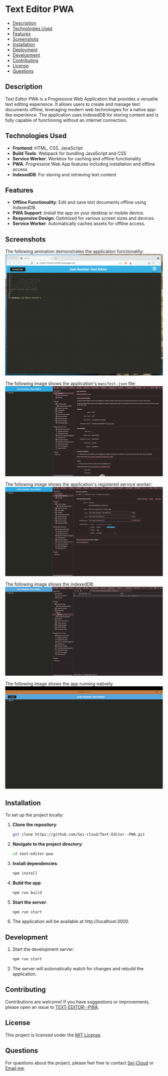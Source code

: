 # Text Editor PWA

- [Description](#description)
- [Technologies Used](#technologies-used)
- [Features](#features)
- [Screenshots](#screenshots)
- [Installation](#installation)
- [Deployment](#deployment)
- [Development](#development)
- [Contributing](#contributing)
- [License](#license)
- [Questions](#questions)

## Description

Text Editor PWA is a Progressive Web Application that provides a versatile text editing experience. It allows users to create and manage text documents offline, leveraging modern web technologies for a native app-like experience. The application uses IndexedDB for storing content and is fully capable of functioning without an internet connection.

## Technologies Used

- **Frontend**: HTML, CSS, JavaScript
- **Build Tools**: Webpack for bundling JavaScript and CSS
- **Service Worker**: Workbox for caching and offline functionality
- **PWA**: Progressive Web App features including installation and offline access
- **IndexedDB**: For storing and retrieving text content

## Features

- **Offline Functionality**: Edit and save text documents offline using IndexedDB.
- **PWA Support**: Install the app on your desktop or mobile device.
- **Responsive Design**: Optimized for various screen sizes and devices.
- **Service Worker**: Automatically caches assets for offline access.

## Screenshots
The following animation demonstrates the application functionality:
![Demonstration of the finished Module 19 Challenge being used in the browser and then installed.](./Assets/00-demo.gif)

The following image shows the application's `manifest.json` file:
![Manifest](./Assets/Manifest.png)

The following image shows the application's registered service worker:
![Service-Worker](./Assets/ServiceWorkers.png)

The following image shows the indexedDB:
![IndexedDb](./Assets/IndexedDb.png)

The following image shows the app running natively:
![NativeApp](./Assets/App.png)

## Installation

To set up the project locally:

1. **Clone the repository**:
   ```bash
   git clone https://github.com/Sei-cloud/Text-Editor--PWA.git
2. **Navigate to the project directory**:
    ```bash 
    cd text-editor-pwa
3. **Install dependencies**:
    ```bash
    npm install
4. **Build the app**:
    ```bash
    npm run build
5. **Start the server**:
    ```bash
    npm run start
6. The application will be available at http://localhost:3000.

## Development

1. Start the development server:
    ```bash
    npm run start
2. The server will automatically watch for changes and rebuild the application.

## Contributing

Contributions are welcome! If you have suggestions or improvements, please open an issue to [TEXT-EDITOR--PWA](https://github.com/Sei-cloud/Text-Editor--PWA/issues).

## License

This project is licensed under the [MIT License](https://opensource.org/licenses/MIT).

## Questions

For questions about the project, please feel free to contact [Sei-Cloud](https://github.com/Sei-Cloud) or [Email me](mailto:rocketsei.009@gmail.com).